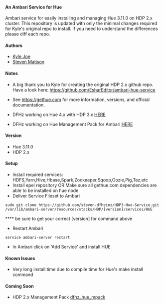 #### An Ambari Service for Hue
Ambari service for easily installing and managing Hue 3.11.0 on HDP 2.x cluster.  This repository is updated with only the minimal changes required for Kyle's original repo to install.  If you need to understand the differences please diff each repo.

#### Authors
  - [Kyle Joe](https://github.com/EsharEditor)
  - [Steven Matison](https://github.com/steven-dfheinz)

#### Notes
- A big thank you to Kyle for creating the original HDP 2.x github repo. Have a look here:  https://github.com/EsharEditor/ambari-hue-service

- See https://gethue.com for more information, versions, and official documentation.
- DFHz working on Hue 4.x with HDP 3.x [HERE](https://github.com/steven-dfheinz/HDP3-Hue-Service)
- DFHz working on Hue Management Pack for Ambari [HERE](https://github.com/steven-dfheinz/dfhz_hue_mpack)

#### Version
- Hue 3.11.0
- HDP 2.x

#### Setup
- Install required services: HDFS,Yarn,Hive,Hbase,Spark,Zookeeper,Sqoop,Oozie,Pig,Tez,etc
- Install epel repository OR Make sure all gethue.com dependencies are able to be installed on hue node
- Deliver Service Fileset to Ambari   
``` 
sudo git clone https://github.com/steven-dfheinz/HDP3-Hue-Service.git /var/lib/ambari-server/resources/stacks/HDP/[version]/services/HUE
```
  **** be sure to get your correct [version] for command above
- Restart Ambari
```
service ambari-server restart
```
- In Ambari click on 'Add Service' and install HUE

#### Known Issues
- Very long install time due to compile time for Hue's make install command

#### Coming Soon
- HDP 2.x Management Pack [dfhz_hue_mpack](https://github.com/steven-dfheinz/dfhz_hue_mpack)
